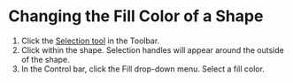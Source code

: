 # Changing the Fill Color of a Shape

1. Click the [Selection tool](/drawing-and-type-tools.md) in the Toolbar.
2. Click within the shape. Selection handles will appear around the outside of the shape.
3. In the Control bar, click the Fill drop-down menu. Select a fill color.



